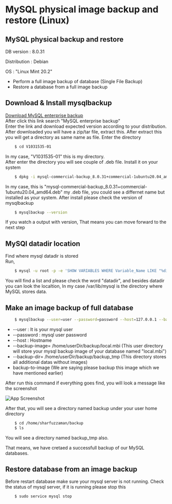 
# MySQL physical image backup and restore (Linux)

## MySQL physical backup and restore
DB version : 8.0.31  

Distribution : Debian  

OS : "Linux Mint 20.2" 
- Perform a full image backup of database (Single File Backup)
- Restore a database from a full image backup 


## Download & Install mysqlbackup

[Download MySQL enterprise backup](https://edelivery.oracle.com/osdc/faces/SoftwareDelivery)  
After click this link search "MySQL enterprise backup"  
Enter the link and download expected version according to your distribution.
After downloaded you will have a zip/tar file, extract this. After extract this you will get a directory as same name as file. Enter the directory
```bash
    $ cd V1031535-01
```
In my case, "V1031535-01" this is my directory.  
After enter the directory you will see couple of .deb file. Install it on your system
```bash
    $ dpkg -i mysql-commercial-backup_8.0.31+commercial-1ubuntu20.04_amd64.deb
```
In my case, this is "mysql-commercial-backup_8.0.31+commercial-1ubuntu20.04_amd64.deb" my .deb file, you could see a differnet name but installed as your system.
After install please check the version of mysqlbackup
```bash
    $ mysqlbackup --version
```
If you watch a output with version, That means you can move forward to the next step
## MySQl datadir location
Find where mysql datadir is stored  
Run,
```bash 
    $ mysql -u root -p -e 'SHOW VARIABLES WHERE Variable_Name LIKE "%dir"'
```
You will find a list and please check the word "datadir", and besides datadir you can look the localtion, In my case /var/lib/mysql is the directory where MySQL stores data.
## Make an image backup of full database
```bash
    $ mysqlbackup --user=user --password=password --host=127.0.0.1 --backup-image=/home/sharfuzzaman/backup/local.mbi --backup-dir=/home/sharfuzzaman/backup/backup_tmp backup-to-image
```

- --user : It is your mysql user
- --password : mysql user password
- --host : Hostname
- --backup-image= /home/userDir/backup/local.mbi (This user directory will store your mysql backup image of your database named "local.mbi")
- --backup-dir= /home/userDir/backup/backup_tmp (This directory stores all additional datas without images)
- backup-to-image (We are saying please backup this image which we have mentioned earlier)

After run this command if everything goes find, you will look a message like the screenshot

![App Screenshot](https://github.com/sharfuzzaman/backup_restore_mysql_db_image_full/blob/main/backup-completed.png)

After that, you will see a directory named backup under your user home directory
```bash
    $ cd /home/sharfuzzaman/backup
    $ ls
```
You will see a directory named backup_tmp also.

That means, we have cretaed a successfull backup of our MySQL databases.

## Restore database from an image backup

Before restart database make sure your mysql server is not running. Check the status of mysql server, if it is running please stop this
```bash
    $ sudo service mysql stop
```
